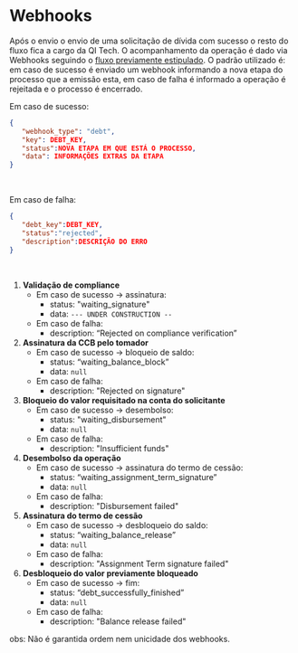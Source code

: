 # Webhooks

Após o envio o envio de uma solicitação de dívida com sucesso o resto do fluxo fica a cargo da QI Tech. O acompanhamento da operação é dado via Webhooks seguindo o [fluxo previamente estipulado](?file=442).
O padrão utilizado é: em caso de sucesso é enviado um webhook informando a nova etapa do processo que a emissão esta, em caso de falha é informado a operação é rejeitada e o processo é encerrado.

Em caso de sucesso:

```json
{
   "webhook_type": "debt",
   "key": DEBT_KEY,
   "status":NOVA ETAPA EM QUE ESTÁ O PROCESSO,
   "data": INFORMAÇÕES EXTRAS DA ETAPA
}
```
<br>


Em caso de falha:

```json
{
   "debt_key":DEBT_KEY,
   "status":"rejected",
   "description":DESCRIÇÃO DO ERRO
}
```
<br>

1. **Validação de compliance**
    * Em caso de sucesso &rarr; assinatura:
      * status: "waiting_signature"
      * data: `--- UNDER CONSTRUCTION --`
    * Em caso de falha:
      * description:  “Rejected on compliance verification”
2. **Assinatura da CCB pelo tomador**
    * Em caso de sucesso &rarr; bloqueio de saldo:
      * status: “waiting_balance_block”
      * data: `null`
    * Em caso de falha:
      * description: "Rejected on signature"
3. **Bloqueio do valor requisitado na conta do solicitante**
    * Em caso de sucesso &rarr; desembolso:
      * status: "waiting_disbursement"
      * data: `null`
    * Em caso de falha:
      * description: "Insufficient funds"
4. **Desembolso da operação**
    * Em caso de sucesso &rarr; assinatura do termo de cessão:
      * status: “waiting_assignment_term_signature”
      * data: `null`
    * Em caso de falha:
      * description: "Disbursement failed"
5. **Assinatura do termo de cessão**
    * Em caso de sucesso &rarr; desbloqueio do saldo:
      * status: “waiting_balance_release”
      * data: `null`
    * Em caso de falha:
      * description: "Assignment Term signature failed"
6. **Desbloqueio do valor previamente bloqueado**
    * Em caso de sucesso &rarr; fim:
      * status: “debt_successfully_finished”
      * data: `null`
    * Em caso de falha:
      * description: "Balance release failed"


obs: Não é garantida ordem nem unicidade dos webhooks.